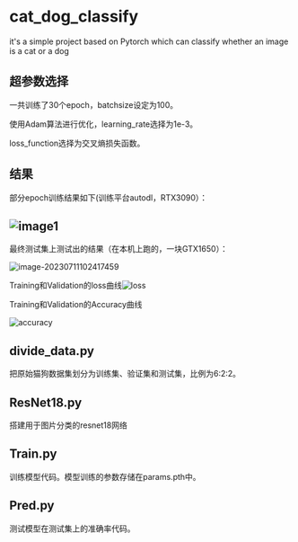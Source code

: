 # cat_dog_classify
it's a simple project based on Pytorch which can classify whether an image is a cat or a dog

## 超参数选择

一共训练了30个epoch，batchsize设定为100。

使用Adam算法进行优化，learning_rate选择为1e-3。

loss_function选择为交叉熵损失函数。

## 结果



部分epoch训练结果如下(训练平台autodl，RTX3090）：

## ![image1](https://github.com/akEliza/cat_dog_classify/blob/master/image-20230711091625734.jpg)

最终测试集上测试出的结果（在本机上跑的，一块GTX1650）：

![image-20230711102417459](https://github.com/akEliza/cat_dog_classify/blob/master/image-2023071102417459.jpg)

Training和Validation的loss曲线![loss](E:\cat_dog_classify\loss.png)

Training和Validation的Accuracy曲线

![accuracy](E:\cat_dog_classify\accuracy.png)



## divide_data.py

把原始猫狗数据集划分为训练集、验证集和测试集，比例为6:2:2。

## ResNet18.py

搭建用于图片分类的resnet18网络

## Train.py

训练模型代码。模型训练的参数存储在params.pth中。

## Pred.py

测试模型在测试集上的准确率代码。
